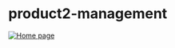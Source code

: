 # product2-management
 
[<img alt="Home page">](https://res.cloudinary.com/dodip3vc2/image/upload/v1708005882/Screenshot_2024-02-15_210206_torlk1.png)
